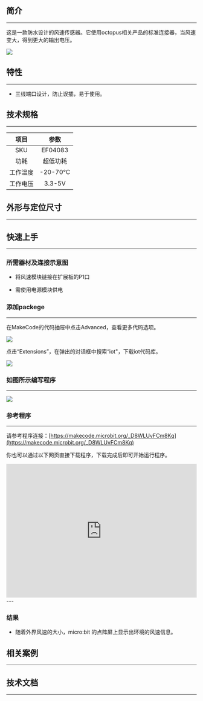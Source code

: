 ## 简介
---
这是一款防水设计的风速传感器。它使用octopus相关产品的标准连接器，当风速变大，得到更大的输出电压。

 ![](https://i.imgur.com/NsSeG42.jpg)

## 特性
---
- 三线端口设计，防止误插，易于使用。

## 技术规格
---
项目 | 参数 
:-: | :-: 
SKU|EF04083
功耗|超低功耗
工作温度|-20-70℃
工作电压|3.3-5V

## 外形与定位尺寸
---

## 快速上手
---

### 所需器材及连接示意图

- 将风速模块链接在扩展板的P1口

- 需使用电源模块供电
### 添加packege
---
在MakeCode的代码抽屉中点击Advanced，查看更多代码选项。

 ![](https://i.imgur.com/smtcNoB.png)

点击“Extensions”，在弹出的对话框中搜索“iot"，下载iot代码库。

 ![](https://i.imgur.com/nOQkv8h.png)

### 如图所示编写程序
---
  ![](https://i.imgur.com/BhIkHwg.png)

### 参考程序
---
请参考程序连接：[https://makecode.microbit.org/_D8WLUvFCm8Kq](https://makecode.microbit.org/_D8WLUvFCm8Kq)

你也可以通过以下网页直接下载程序，下载完成后即可开始运行程序。

<div style="position:relative;height:0;padding-bottom:70%;overflow:hidden;"><iframe style="position:absolute;top:0;left:0;width:100%;height:100%;" src="https://makecode.microbit.org/#pub:_D8WLUvFCm8Kq" frameborder="0" sandbox="allow-popups allow-forms allow-scripts allow-same-origin"></iframe></div>  
---

### 结果
- 随着外界风速的大小，micro:bit 的点阵屏上显示出环境的风速信息。

## 相关案例
---

## 技术文档
---
